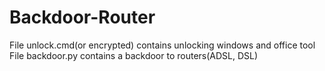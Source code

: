 # Backdoor-Router
File unlock.cmd(or encrypted) contains unlocking windows and office tool
File backdoor.py contains a backdoor to routers(ADSL, DSL)
